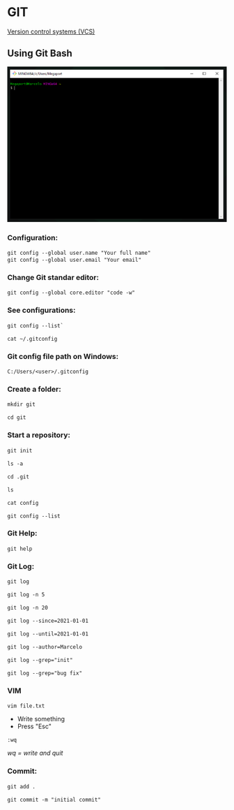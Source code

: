 # GIT  
[Version control systems (VCS)](https://git-scm.com/book/en/v2/Getting-Started-About-Version-Control)  

## Using **Git Bash**  

![git bash](./screenshot_git_bash.png)

### Configuration:  
```
git config --global user.name "Your full name"
git config --global user.email "Your email"
```

### Change Git standar editor:  
```
git config --global core.editor "code -w"
```

### See configurations:  
```
git config --list`
```
```
cat ~/.gitconfig
```

### Git config file path on Windows:  
```
C:/Users/<user>/.gitconfig
```

### Create a folder:  
```
mkdir git
```
```
cd git
```

### Start a repository:  
```
git init
```
```
ls -a
```
```
cd .git
```
```
ls
```
```
cat config
```
```
git config --list
```

### Git Help:  
```
git help
```

### Git Log:  
```
git log
```
```
git log -n 5
```
```
git log -n 20
```
```
git log --since=2021-01-01
```
```
git log --until=2021-01-01
```
```
git log --author=Marcelo
```
```
git log --grep="init"
```
```
git log --grep="bug fix"
```

### VIM
```
vim file.txt
```
- Write something  
- Press "Esc"  
```
:wq
```
_wq = write and quit_

### Commit:  
```
git add .
```
```
git commit -m "initial commit"
```
